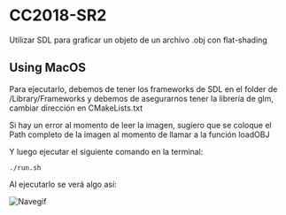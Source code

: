# CC2018-SR2
Utilizar SDL para graficar un objeto de un archivo .obj con flat-shading
## Using MacOS
Para ejecutarlo, debemos de tener los frameworks de SDL en el folder de /Library/Frameworks
y debemos de asegurarnos tener la librería de glm, cambiar dirección en CMakeLists.txt

Si hay un error al momento de leer la imagen, sugiero que se coloque el Path completo de la 
imagen al momento de llamar a la función loadOBJ

Y luego ejecutar el siguiente comando en la terminal:
```shell
./run.sh
```

Al ejecutarlo se verá algo así:



![Navegif](https://github.com/estebandonis/SR2-GraficaPorComputadoras/assets/77749546/53cb9f48-9320-4812-85f2-6583e2da778d)
